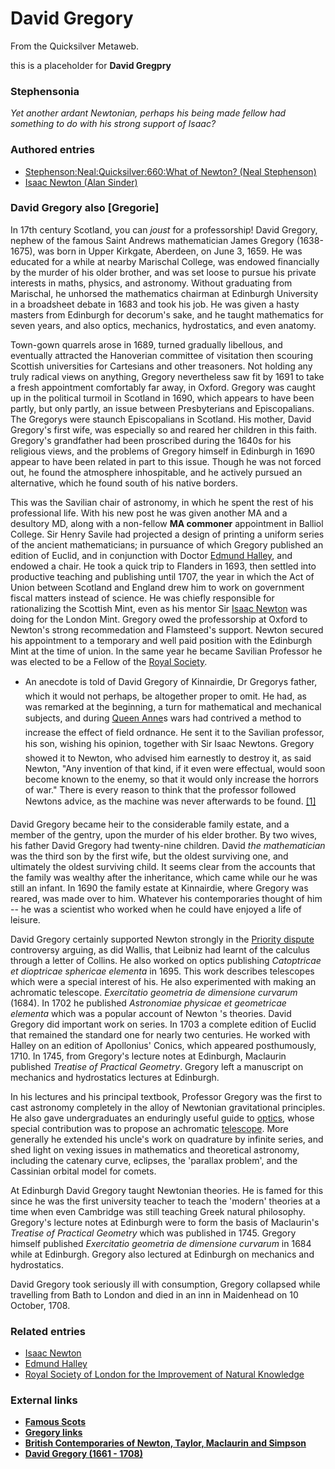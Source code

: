 
# David Gregory

From the Quicksilver Metaweb.

this is a placeholder for **David Gregpry**
### Stephensonia


*Yet another ardant Newtonian, perhaps his being made fellow had something to do with his strong support of Isaac?*

### Authored entries


* [Stephenson:Neal:Quicksilver:660:What of Newton? (Neal Stephenson)](/stephenson-neal-quicksilver-660-what-of-newton-neal-stephenson)
* [Isaac Newton (Alan Sinder)](/isaac-newton-alan-sinder)


### David Gregory also [Gregorie]



In 17th century Scotland, you can *joust* for a professorship! David Gregory, nephew of the famous Saint Andrews mathematician James Gregory (1638-1675), was born in Upper Kirkgate, Aberdeen, on June 3, 1659. He was educated for a while at nearby Marischal College, was endowed financially by the murder of his older brother, and was set loose to pursue his private interests in maths, physics, and astronomy. Without graduating from Marischal, he unhorsed the mathematics chairman at Edinburgh University in a broadsheet debate in 1683 and took his job. He was given a hasty masters from Edinburgh for decorum's sake, and he taught mathematics for seven years, and also optics, mechanics, hydrostatics, and even anatomy. 

Town-gown quarrels arose in 1689, turned gradually libellous, and eventually attracted the Hanoverian committee of visitation then scouring Scottish universities for Cartesians and other treasoners. Not holding any truly radical views on anything, Gregory nevertheless saw fit by 1691 to take a fresh appointment comfortably far away, in Oxford. Gregory was caught up in the political turmoil in Scotland in 1690, which appears to have been partly, but only partly, an issue between Presbyterians and Episcopalians. The Gregorys were staunch Episcopalians in Scotland. His mother, David Gregory's first wife, was especially so and reared her children in this faith. Gregory's grandfather had been proscribed during the 1640s for his religious views, and the problems of Gregory himself in Edinburgh in 1690 appear to have been related in part to this issue. Though he was not forced out, he found the atmosphere inhospitable, and he actively pursued an alternative, which he found south of his native borders. 

This was the Savilian chair of astronomy, in which he spent the rest of his professional life. With his new post he was given another MA and a desultory MD, along with a non-fellow **MA commoner** appointment in Balliol College. Sir Henry Savile had projected a design of printing a uniform series of the ancient mathematicians; in pursuance of which Gregory published an edition of Euclid, and in conjunction with Doctor [Edmund Halley](/edmund-halley), and endowed a chair. He took a quick trip to Flanders in 1693, then settled into productive teaching and publishing until 1707, the year in which the Act of Union between Scotland and England drew him to work on government fiscal matters instead of science. He was chiefly responsible for rationalizing the Scottish Mint, even as his mentor Sir [Isaac Newton](/isaac-newton) was doing for the London Mint. Gregory owed the professorship at Oxford to Newton's strong recommedation and Flamsteed's support. Newton secured his appointment to a temporary and well paid position with the Edinburgh Mint at the time of union. In the same year he became Savilian Professor he was elected to be a Fellow of the [Royal Society](/royal-society). 

* An anecdote is told of David Gregory of Kinnairdie, Dr Gregorys father, which it would not perhaps, be altogether proper to omit. He had, as was remarked at the beginning, a turn for mathematical and mechanical subjects, and during [Queen Anne](/queen-anne)s wars had contrived a method to increase the effect of field ordnance. He sent it to the Savilian professor, his son, wishing his opinion, together with Sir Isaac Newtons. Gregory showed it to Newton, who advised him earnestly to destroy it, as said Newton, "Any invention of that kind, if it even were effectual, would soon become known to the enemy, so that it would only increase the horrors of war." There is every reason to think that the professor followed Newtons advice, as the machine was never afterwards to be found. [[1]](/http-www-electricscotland-com-history-other-gregory-david-htm)


David Gregory became heir to the considerable family estate, and a member of the gentry, upon the murder of his elder brother. By two wives, his father David Gregory had twenty-nine children. David *the mathematician* was the third son by the first wife, but the oldest surviving one, and ultimately the oldest surviving child. It seems clear from the accounts that the family was wealthy after the inheritance, which came while our he was still an infant. In 1690 the family estate at Kinnairdie, where Gregory was reared, was made over to him. Whatever his contemporaries thought of him -- he was a scientist who worked when he could have enjoyed a life of leisure.

David Gregory certainly supported Newton strongly in the [Priority dispute](/newton-vs-leibniz) controversy arguing, as did Wallis, that Leibniz had learnt of the calculus through a letter of Collins. He also worked on optics publishing *Catoptricae et dioptricae sphericae elementa* in 1695. This work describes telescopes which were a special interest of his. He also experimented with making an achromatic telescope. *Exercitatio geometria de dimensione curvarum* (1684). In 1702 he published *Astronomiae physicae et geometricae elementa* which was a popular account of Newton 's theories. David Gregory did important work on series. In 1703 a complete edition of Euclid that remained the standard one for nearly two centuries. He worked with Halley on an edition of Apollonius' Conics, which appeared posthumously, 1710. In 1745, from Gregory's lecture notes at Edinburgh, Maclaurin published *Treatise of Practical Geometry*. Gregory left a manuscript on mechanics and hydrostatics lectures at Edinburgh. 

In his lectures and his principal textbook, Professor Gregory was the first to cast astronomy completely in the alloy of Newtonian gravitational principles. He also gave undergraduates an enduringly useful guide to [optics](/optics), whose special contribution was to propose an achromatic [telescope](/telescope). More generally he extended his uncle's work on quadrature by infinite series, and shed light on vexing issues in mathematics and theoretical astronomy, including the catenary curve, eclipses, the 'parallax problem', and the Cassinian orbital model for comets. 

At Edinburgh David Gregory taught Newtonian theories. He is famed for this since he was the first university teacher to teach the 'modern' theories at a time when even Cambridge was still teaching Greek natural philosophy. Gregory's lecture notes at Edinburgh were to form the basis of Maclaurin's *Treatise of Practical Geometry* which was published in 1745. Gregory himself published *Exercitatio geometria de dimensione curvarum* in 1684 while at Edinburgh. Gregory also lectured at Edinburgh on mechanics and hydrostatics.

David Gregory took seriously ill with consumption, Gregory collapsed while travelling from Bath to London and died in an inn in Maidenhead on 10 October, 1708.

### Related entries


* [Isaac Newton](/isaac-newton)
* [Edmund Halley](/edmund-halley)
* [Royal Society of London for the Improvement of Natural Knowledge](/royal-society-of-london-for-the-improvement-of-natural-knowledge)


### External links


* **[Famous Scots](/http-www-electricscotland-com-history-other-gregory-david-htm)**
* **[Gregory links](/http-www-nahste-ac-uk-pers-g-gb-0237-nahste-p0262)**
* **[British Contemporaries of Newton, Taylor, Maclaurin and Simpson](/http-www-maths-tcd-ie-pub-histmath-people-18thcentury-rouseball-rb-engl18c-html)**
* **[David Gregory (1661 - 1708)](/http-www-gap-dcs-st-and-ac-uk-history-mathematicians-gregory-david-html)**
